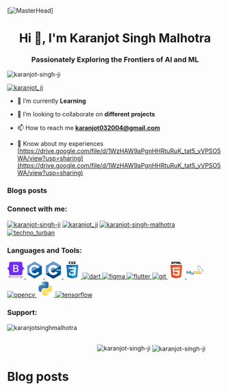[![MasterHead](https://images.app.goo.gl/rc2NDhgUQ3C3Lmfq6)]
<h1 align="center">Hi 👋, I'm Karanjot Singh Malhotra</h1>
<h3 align="center">Passionately Exploring the Frontiers of AI and ML</h3>

<p align="left"> <img src="https://komarev.com/ghpvc/?username=karanjot-singh-ji&label=Profile%20views&color=0e75b6&style=flat" alt="karanjot-singh-ji" /> </p>

<p align="left"> <a href="https://twitter.com/karanjot_ji" target="blank"><img src="https://img.shields.io/twitter/follow/karanjot_ji?logo=twitter&style=for-the-badge" alt="karanjot_ji" /></a> </p>

- 🔭 I’m currently **Learning**

- 👯 I’m looking to collaborate on **different projects**

- 📫 How to reach me **karanjot032004@gmail.com**

- 📄 Know about my experiences [https://drive.google.com/file/d/1WzHAW9aPgnHHRtuRuK_tat5_vVPSO5WA/view?usp=sharing](https://drive.google.com/file/d/1WzHAW9aPgnHHRtuRuK_tat5_vVPSO5WA/view?usp=sharing)

### Blogs posts
<!-- BLOG-POST-LIST:START -->
<!-- BLOG-POST-LIST:END -->

<h3 align="left">Connect with me:</h3>
<p align="left">
<a href="https://dev.to/karanjot-singh-ji" target="blank"><img align="center" src="https://raw.githubusercontent.com/rahuldkjain/github-profile-readme-generator/master/src/images/icons/Social/devto.svg" alt="karanjot-singh-ji" height="30" width="40" /></a>
<a href="https://twitter.com/karanjot_ji" target="blank"><img align="center" src="https://raw.githubusercontent.com/rahuldkjain/github-profile-readme-generator/master/src/images/icons/Social/twitter.svg" alt="karanjot_ji" height="30" width="40" /></a>
<a href="https://linkedin.com/in/karanjot-singh-malhotra" target="blank"><img align="center" src="https://raw.githubusercontent.com/rahuldkjain/github-profile-readme-generator/master/src/images/icons/Social/linked-in-alt.svg" alt="karanjot-singh-malhotra" height="30" width="40" /></a>
<a href="https://instagram.com/techno_turban" target="blank"><img align="center" src="https://raw.githubusercontent.com/rahuldkjain/github-profile-readme-generator/master/src/images/icons/Social/instagram.svg" alt="techno_turban" height="30" width="40" /></a>
</p>

<h3 align="left">Languages and Tools:</h3>
<p align="left"> <a href="https://getbootstrap.com" target="_blank" rel="noreferrer"> <img src="https://raw.githubusercontent.com/devicons/devicon/master/icons/bootstrap/bootstrap-plain-wordmark.svg" alt="bootstrap" width="40" height="40"/> </a> <a href="https://www.cprogramming.com/" target="_blank" rel="noreferrer"> <img src="https://raw.githubusercontent.com/devicons/devicon/master/icons/c/c-original.svg" alt="c" width="40" height="40"/> </a> <a href="https://www.w3schools.com/cpp/" target="_blank" rel="noreferrer"> <img src="https://raw.githubusercontent.com/devicons/devicon/master/icons/cplusplus/cplusplus-original.svg" alt="cplusplus" width="40" height="40"/> </a> <a href="https://www.w3schools.com/css/" target="_blank" rel="noreferrer"> <img src="https://raw.githubusercontent.com/devicons/devicon/master/icons/css3/css3-original-wordmark.svg" alt="css3" width="40" height="40"/> </a> <a href="https://dart.dev" target="_blank" rel="noreferrer"> <img src="https://www.vectorlogo.zone/logos/dartlang/dartlang-icon.svg" alt="dart" width="40" height="40"/> </a> <a href="https://www.figma.com/" target="_blank" rel="noreferrer"> <img src="https://www.vectorlogo.zone/logos/figma/figma-icon.svg" alt="figma" width="40" height="40"/> </a> <a href="https://flutter.dev" target="_blank" rel="noreferrer"> <img src="https://www.vectorlogo.zone/logos/flutterio/flutterio-icon.svg" alt="flutter" width="40" height="40"/> </a> <a href="https://git-scm.com/" target="_blank" rel="noreferrer"> <img src="https://www.vectorlogo.zone/logos/git-scm/git-scm-icon.svg" alt="git" width="40" height="40"/> </a> <a href="https://www.w3.org/html/" target="_blank" rel="noreferrer"> <img src="https://raw.githubusercontent.com/devicons/devicon/master/icons/html5/html5-original-wordmark.svg" alt="html5" width="40" height="40"/> </a> <a href="https://www.mysql.com/" target="_blank" rel="noreferrer"> <img src="https://raw.githubusercontent.com/devicons/devicon/master/icons/mysql/mysql-original-wordmark.svg" alt="mysql" width="40" height="40"/> </a> <a href="https://opencv.org/" target="_blank" rel="noreferrer"> <img src="https://www.vectorlogo.zone/logos/opencv/opencv-icon.svg" alt="opencv" width="40" height="40"/> </a> <a href="https://www.python.org" target="_blank" rel="noreferrer"> <img src="https://raw.githubusercontent.com/devicons/devicon/master/icons/python/python-original.svg" alt="python" width="40" height="40"/> </a> <a href="https://www.tensorflow.org" target="_blank" rel="noreferrer"> <img src="https://www.vectorlogo.zone/logos/tensorflow/tensorflow-icon.svg" alt="tensorflow" width="40" height="40"/> </a> </p>

<h3 align="left">Support:</h3>
<p><a href="https://www.buymeacoffee.com/karanjotsinghmalhotra"> <img align="left" src="https://cdn.buymeacoffee.com/buttons/v2/default-yellow.png" height="50" width="210" alt="karanjotsinghmalhotra" /></a></p><br><br>

<p><img align="left" src="https://github-readme-stats.vercel.app/api/top-langs?username=karanjot-singh-ji&show_icons=true&locale=en&layout=compact" alt="karanjot-singh-ji" /></p>

<p>&nbsp;<img align="center" src="https://github-readme-stats.vercel.app/api?username=karanjot-singh-ji&show_icons=true&locale=en" alt="karanjot-singh-ji" /></p>

# Blog posts

<!-- BLOG-POST-LIST:START -->
<!-- BLOG-POST-LIST:END -->
